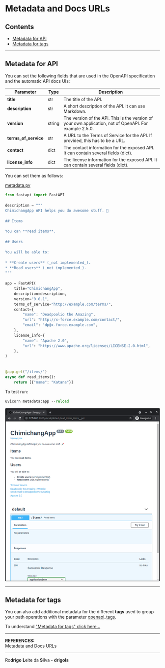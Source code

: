 # Metadata and Docs URLs

## Contents

 - [Metadata for API](#metadata)
 - [Metadata for tags](#tags)

---

<div id="metadata"></div>

## Metadata for API

You can set the following fields that are used in the OpenAPI specification and the automatic API docs UIs:

| Parameter            | Type   | Description                                                                        |
|----------------------|--------|------------------------------------------------------------------------------------|
| **title**            | str    | The title of the API.                                                              |
| **description**      | str    | A short description of the API. It can use Markdown.                               |
| **version**          | string | The version of the API. This is the version of your own application, not of OpenAPI. For example 2.5.0. |
| **terms_of_service** | str    | A URL to the Terms of Service for the API. If provided, this has to be a URL.      |
| **contact**          | dict   | The contact information for the exposed API. It can contain several fields (dict). |
| **license_info**     | dict   | The license information for the exposed API. It can contain several fields (dict). |

You can set them as follows:

[metadata.py](src/metadata.py)
```python
from fastapi import FastAPI

description = """
ChimichangApp API helps you do awesome stuff. 🚀

## Items

You can **read items**.

## Users

You will be able to:

* **Create users** (_not implemented_).
* **Read users** (_not implemented_).
"""

app = FastAPI(
    title="ChimichangApp",
    description=description,
    version="0.0.1",
    terms_of_service="http://example.com/terms/",
    contact={
        "name": "Deadpoolio the Amazing",
        "url": "http://x-force.example.com/contact/",
        "email": "dp@x-force.example.com",
    },
    license_info={
        "name": "Apache 2.0",
        "url": "https://www.apache.org/licenses/LICENSE-2.0.html",
    },
)


@app.get("/items/")
async def read_items():
    return [{"name": "Katana"}]
```

To test run:

```python
uvicorn metadata:app --reload
```

![img](images/image01.png)  

---

<div id="tags"></div>

## Metadata for tags

You can also add additional metadata for the different **tags** used to group your path operations with the parameter <u>openapi_tags</u>.

To understand ["Metadata for tags" click here...](https://fastapi.tiangolo.com/tutorial/metadata/#metadata-for-tags)

---

**REFERENCES:**  
[Metadata and Docs URLs](https://fastapi.tiangolo.com/tutorial/metadata/)  

---

Ro**drigo** **L**eite da **S**ilva - **drigols**
